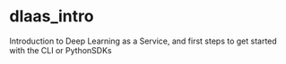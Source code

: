 # dlaas_intro
Introduction to Deep Learning as a Service, and first steps to get started with the CLI or PythonSDKs
